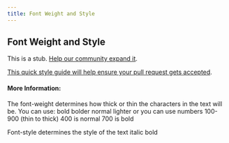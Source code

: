 ```yaml
---
title: Font Weight and Style
---
```

## Font Weight and Style

This is a stub. <a href='https://github.com/freecodecamp/guides/tree/master/src/pages/typography/font-weight-and-style/index.md' target='_blank' rel='nofollow'>Help our community expand it</a>.

<a href='https://github.com/freecodecamp/guides/blob/master/README.md' target='_blank' rel='nofollow'>This quick style guide will help ensure your pull request gets accepted</a>.

<!-- The article goes here, in GitHub-flavored Markdown. Feel free to add YouTube videos, images, and CodePen/JSBin embeds  -->

#### More Information:
<!-- Please add any articles you think might be helpful to read before writing the article -->


The font-weight determines how thick or thin the characters in the text will be. 
You can use:
bold
bolder
normal
lighter
or you can use numbers 100-900 (thin to thick)
400 is normal 
700 is bold

Font-style determines the style of the text
italic
bold
